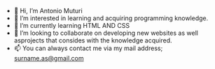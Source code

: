 - 👋 Hi, I’m Antonio Muturi
- 👀 I’m interested in learning and acquiring programming knowledge.
- 🌱 I’m currently learning HTML AND CSS
- 💞️ I’m looking to collaborate on developing new websites as well asprojects that consides with the knowledge acquired.
- 📫 You can always contact me via my mail address; surname.as@gmail.com

<!---
surname-as/surname-as is a ✨ special ✨ repository because its `README.md` (this file) appears on your GitHub profile.
You can click the Preview link to take a look at your changes.
--->

